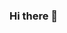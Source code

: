 ### Hi there 👋

<!--
**Git0verHere/Git0verHere** is a ✨ _special_ ✨ repository because its `README.md` (this file) appears on your GitHub profile.

Here are some ideas to get you started:

- 🔭 I’m currently looking to contribute to open source projects in C/C++.
- 🌱 I’m currently learning DevOps, Continuous Integration, static and dynamic analysis.
-->
